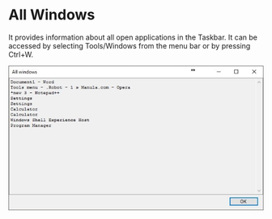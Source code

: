 # All Windows

It provides information about all open applications in the Taskbar. It can be accessed by selecting Tools/Windows from the menu bar or by pressing Ctrl+W.

![alt text](https://github.com/G1ANT-Robot/G1ANT.Manual/blob/master/User-Interface/Images/all-windows.jpg)
